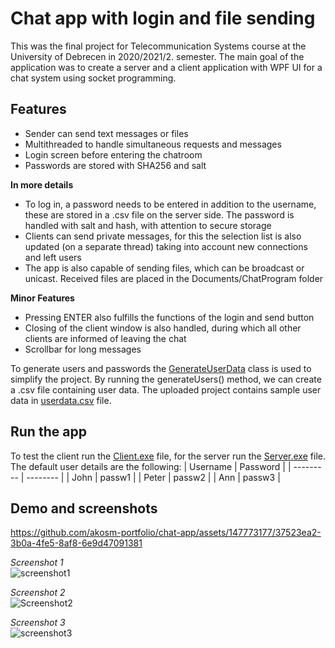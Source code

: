 
# Chat app with login and file sending

This was the final project for Telecommunication Systems course at the University of Debrecen in 2020/2021/2. semester. The main goal of the application was to create a server and a client application with WPF UI for a chat system using socket programming.


## Features

- Sender can send text messages or files
- Multithreaded to handle simultaneous requests and messages
- Login screen before entering the chatroom
- Passwords are stored with SHA256 and salt

**In more details**
- To log in, a password needs to be entered in addition to the username, these are stored in a .csv file on the server side. The password is handled with salt and hash, with attention to secure storage
- Clients can send private messages, for this the selection list is also updated (on a separate thread) taking into account new connections and left users
- The app is also capable of sending files, which can be broadcast or unicast. Received files are placed in the Documents/ChatProgram folder

**Minor Features**
- Pressing ENTER also fulfills the functions of the login and send button
- Closing of the client window is also handled, during which all other clients are informed of leaving the chat
- Scrollbar for long messages

To generate users and passwords the [GenerateUserData](Server/Server/SecurePassword/GenerateUserData.cs) class is used to simplify the project. By running the generateUsers() method, we can create a .csv file containing user data. The uploaded project contains sample user data in [userdata.csv](Server/Server/bin/Debug/userdata.csv) file.

## Run the app
To test the client run the [Client.exe](Client/Client/bin/Release/Client.exe) file, for the server run the [Server.exe](Server/Server/bin/Release/Server.exe) file. The default user details are the following:
| Username  | Password |
| --------- | -------- |
| John      | passw1   |
| Peter     | passw2   |
| Ann       | passw3   |

## Demo and screenshots

https://github.com/akosm-portfolio/chat-app/assets/147773177/37523ea2-3b0a-4fe5-8af8-6e9d47091381

*Screenshot 1*\
![screenshot1](https://github.com/user-attachments/assets/2fe43986-d192-416a-9bb9-2927116bd180)

*Screenshot 2*\
![Screenshot2](https://github.com/user-attachments/assets/c2a7f614-f805-4218-83e8-7fa6a0c31e9b)

*Screenshot 3*\
![screenshot3](https://github.com/user-attachments/assets/d87f0c1d-b655-4a11-bed9-e4ee889f3769)


